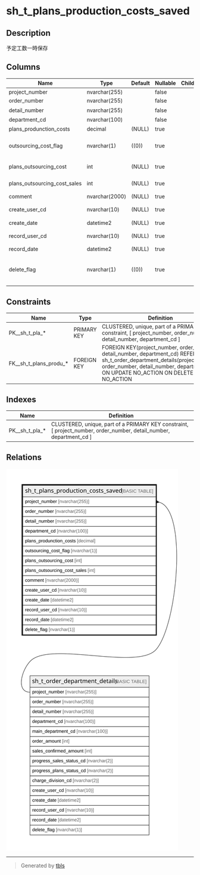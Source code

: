 # sh_t_plans_production_costs_saved

## Description

予定工数一時保存

## Columns

| Name | Type | Default | Nullable | Children | Parents | Comment |
| ---- | ---- | ------- | -------- | -------- | ------- | ------- |
| project_number | nvarchar(255) |  | false |  | [sh_t_order_department_details](sh_t_order_department_details.md) | PRNo. |
| order_number | nvarchar(255) |  | false |  | [sh_t_order_department_details](sh_t_order_department_details.md) | 受注No. |
| detail_number | nvarchar(255) |  | false |  | [sh_t_order_department_details](sh_t_order_department_details.md) | 明細No. |
| department_cd | nvarchar(100) |  | false |  | [sh_t_order_department_details](sh_t_order_department_details.md) | 部署ID |
| plans_produnction_costs | decimal | (NULL) | true |  |  | 予定工数 |
| outsourcing_cost_flag | nvarchar(1) | ((0)) | true |  |  | 外注費有無:0なし、1あり |
| plans_outsourcing_cost | int | (NULL) | true |  |  | 予定外注費 |
| plans_outsourcing_cost_sales | int | (NULL) | true |  |  | 予定外注費売上 |
| comment | nvarchar(2000) | (NULL) | true |  |  | コメント |
| create_user_cd | nvarchar(10) | (NULL) | true |  |  | 作成者コード |
| create_date | datetime2 | (NULL) | true |  |  | 作成日時 |
| record_user_cd | nvarchar(10) | (NULL) | true |  |  | 更新者コード |
| record_date | datetime2 | (NULL) | true |  |  | 更新日時 |
| delete_flag | nvarchar(1) | ((0)) | true |  |  | 削除フラグ:1未削除、2削除済 |

## Constraints

| Name | Type | Definition |
| ---- | ---- | ---------- |
| PK__sh_t_pla_* | PRIMARY KEY | CLUSTERED, unique, part of a PRIMARY KEY constraint, [ project_number, order_number, detail_number, department_cd ] |
| FK__sh_t_plans_produ_* | FOREIGN KEY | FOREIGN KEY(project_number, order_number, detail_number, department_cd) REFERENCES sh_t_order_department_details(project_number, order_number, detail_number, department_cd) ON UPDATE NO_ACTION ON DELETE NO_ACTION |

## Indexes

| Name | Definition |
| ---- | ---------- |
| PK__sh_t_pla_* | CLUSTERED, unique, part of a PRIMARY KEY constraint, [ project_number, order_number, detail_number, department_cd ] |

## Relations

![er](sh_t_plans_production_costs_saved.svg)

---

> Generated by [tbls](https://github.com/k1LoW/tbls)
